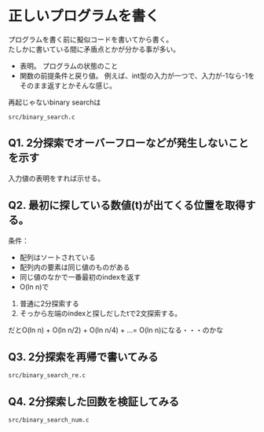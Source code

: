 # 正しいプログラムを書く

プログラムを書く前に擬似コードを書いてから書く。  
たしかに書いている間に矛盾点とかが分かる事が多い。


* 表明。
プログラムの状態のこと
* 関数の前提条件と戻り値。
例えば、int型の入力が一つで、入力が-1なら-1をそのまま返すとかそんな感じ。

再起じゃないbinary searchは

`src/binary_search.c`

## Q1. 2分探索でオーバーフローなどが発生しないことを示す

入力値の表明をすれば示せる。

## Q2. 最初に探している数値(t)が出てくる位置を取得する。

条件：

* 配列はソートされている
* 配列内の要素は同じ値のものがある
* 同じ値のなかで一番最初のindexを返す
* O(ln n)で

1. 普通に2分探索する
2. そっから左端のindexと探しだしたtで2文探索する。

だとO(ln n) + O(ln n/2) + O(ln n/4) + ...= O(ln n)になる・・・のかな

## Q3. 2分探索を再帰で書いてみる

`src/binary_search_re.c`

## Q4. 2分探索した回数を検証してみる

`src/binary_search_num.c`
